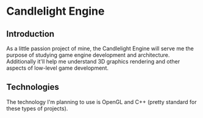 # Candlelight Engine

## Introduction

As a little passion project of mine, the Candlelight Engine will serve me the purpose of studying game engine development and architecture. Additionally it'll help me understand 3D graphics rendering and other aspects of low-level game development.

## Technologies

The technology I'm planning to use is OpenGL and C++ (pretty standard for these types of projects).